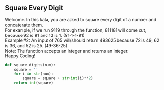 
## Square Every Digit

Welcome. In this kata, you are asked to square every digit of a number and concatenate them.<br>
For example, if we run 9119 through the function, 811181 will come out, because 92 is 81 and 12 is 1. (81-1-1-81)<br>
Example #2: An input of 765 will/should return 493625 because 72 is 49, 62 is 36, and 52 is 25. (49-36-25)<br>
Note: The function accepts an integer and returns an integer.<br>
Happy Coding!

```python
def square_digits(num):
    square = ''
    for i in str(num):
        square = square + str(int(i)**2)
    return int(square)
```
